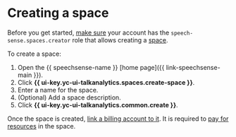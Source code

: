 # Creating a space

Before you get started, [make sure](../../../iam/operations/roles/get-assigned-roles.md) your account has the `speech-sense.spaces.creator` role that allows creating a [space](../../concepts/resources-hierarchy.md#space).

To create a space:

1. Open the {{ speechsense-name }} [home page]({{ link-speechsense-main }}).
1. Click **{{ ui-key.yc-ui-talkanalytics.spaces.create-space }}**.
1. Enter a name for the space.
1. (Optional) Add a space description.
1. Click **{{ ui-key.yc-ui-talkanalytics.common.create }}**.

Once the space is created, [link a billing account to it](link-ba.md). It is required to [pay for resources](../../pricing.md) in the space.
